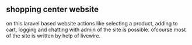 
## shopping center website

on this laravel based website actions like selecting a product, adding to cart, logging and chatting with admin of the site is possible. 
ofcourse most of the site is written by help of livewire.
